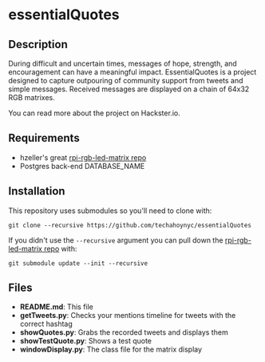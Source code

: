 # essentialQuotes

## Description
During difficult and uncertain times, messages of hope, strength, and encouragement can have a meaningful impact. EssentialQuotes is a project designed to capture outpouring of community support from tweets and simple messages. Received messages are displayed on a chain of 64x32 RGB matrixes.

You can read more about the project on Hackster.io.  

## Requirements
* hzeller's great [rpi-rgb-led-matrix repo](https://github.com/hzeller/rpi-rgb-led-matrix)
* Postgres back-end DATABASE_NAME

## Installation
This repository uses submodules so you'll need to clone with:
```
git clone --recursive https://github.com/techahoynyc/essentialQuotes
```
If you didn't use the `--recursive` argument you can pull down the [rpi-rgb-led-matrix repo](https://github.com/hzeller/rpi-rgb-led-matrix) with:
```
git submodule update --init --recursive
```

## Files
* **README.md**: This file
* **getTweets.py**: Checks your mentions timeline for tweets with the correct hashtag
* **showQuotes.py**: Grabs the recorded tweets and displays them
* **showTestQuote.py**: Shows a test quote
* **windowDisplay.py**: The class file for the matrix display
